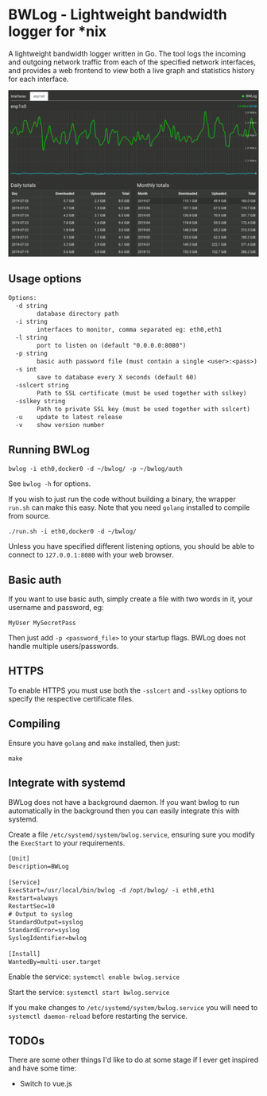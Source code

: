 # BWLog - Lightweight bandwidth logger for *nix

A lightweight bandwidth logger written in Go. The tool logs the incoming and outgoing network
traffic from each of the specified network interfaces, and provides a web frontend to view
both a live graph and statistics history for each interface.

![BWLog Screenshot](screenshot.png "BWLog Screenshot")


## Usage options

```shell
Options:
  -d string
        database directory path
  -i string
        interfaces to monitor, comma separated eg: eth0,eth1
  -l string
        port to listen on (default "0.0.0.0:8080")
  -p string
        basic auth password file (must contain a single <user>:<pass>)
  -s int
        save to database every X seconds (default 60)
  -sslcert string
        Path to SSL certificate (must be used together with sslkey)
  -sslkey string
        Path to private SSL key (must be used together with sslcert)
  -u    update to latest release
  -v    show version number
```


## Running BWLog

```shell
bwlog -i eth0,docker0 -d ~/bwlog/ -p ~/bwlog/auth
```

See `bwlog -h` for options.

If you wish to just run the code without building a binary, the wrapper `run.sh` can make this easy.
Note that you need `golang` installed to compile from source.


```shell
./run.sh -i eth0,docker0 -d ~/bwlog/
```

Unless you have specified different listening options, you should be able to connect to `127.0.0.1:8080`
with your web browser.


## Basic auth

If you want to use basic auth, simply create a file with two words in it, your username and password, eg:
```
MyUser MySecretPass
```
Then just add `-p <password_file>` to your startup flags. BWLog does not handle multiple users/passwords.


## HTTPS

To enable HTTPS you must use both the `-sslcert` and `-sslkey` options to specify the respective certificate files.


## Compiling

Ensure you have `golang` and `make` installed, then just:

```shell
make
```


## Integrate with systemd

BWLog does not have a background daemon. If you want bwlog to run automatically in the background then you can
easily integrate this with systemd.

Create a file `/etc/systemd/system/bwlog.service`, ensuring sure you modify the  `ExecStart` to your requirements.

```
[Unit]
Description=BWLog

[Service]
ExecStart=/usr/local/bin/bwlog -d /opt/bwlog/ -i eth0,eth1
Restart=always
RestartSec=10
# Output to syslog
StandardOutput=syslog
StandardError=syslog
SyslogIdentifier=bwlog

[Install]
WantedBy=multi-user.target
```

Enable the service: `systemctl enable bwlog.service`

Start the service: `systemctl start bwlog.service`

If you make changes to `/etc/systemd/system/bwlog.service` you will need to `systemctl daemon-reload`
before restarting the service.


## TODOs

There are some other things I'd like to do at some stage if I ever get inspired and have some time:

- Switch to vue.js
